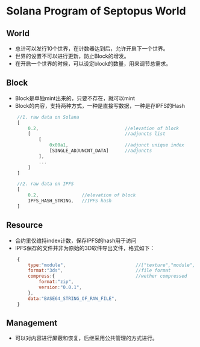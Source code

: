# Solana Program of Septopus World

## World

* 总计可以发行10个世界，在计数器达到后，允许开启下一个世界。
* 世界的设置不可以进行更新，防止Block的增发。
* 在开启一个世界的时候，可以设定block的数量，用来调节总需求。

## Block

* Block是单独mint出来的，只要不存在，就可以mint
* Block的内容，支持两种方式，一种是直接写数据，一种是存IPFS的Hash

```javascript
    //1. raw data on Solana
    [
        0.2,                                //elevation of block
        [                                   //adjuncts list
            [
                0x00a1,                     //adjunct unique index
                [SINGLE_ADJUNCNT_DATA]      //adjuncts
            ],
            ...       
        ]
    ]

    //2. raw data on IPFS
    [
        0.2,                //elevation of block
        IPFS_HASH_STRING,   //IPFS hash   
    ]

```

## Resource

* 合约里仅维持index计数，保存IPFS的hash用于访问
* IPFS保存的文件并非为原始的3D软件导出文件，格式如下：

```javascript
    {
        type:"module",                          //["texture","module", ... ]
        format:"3ds",                           //file format
        compress:{                              //wether compressed
            format:"zip",                   
            version:"0.0.1",
        },
        data:"BASE64_STRING_OF_RAW_FILE",
    }
```

## Management

* 可以对内容进行屏蔽和恢复，后继采用公共管理的方式进行。
